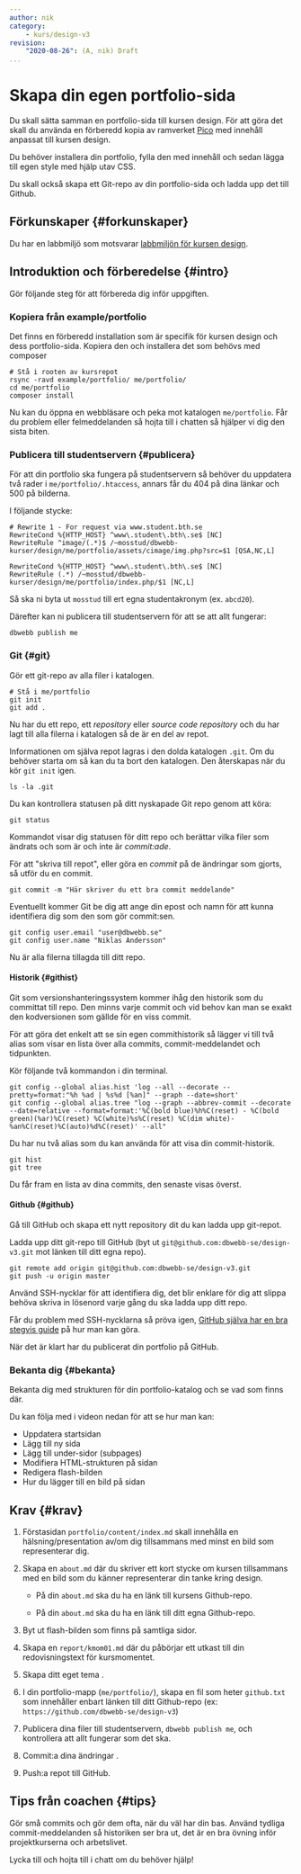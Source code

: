 ```yaml
---
author: nik
category:
    - kurs/design-v3
revision:
    "2020-08-26": (A, nik) Draft
...
```

Skapa din egen portfolio-sida
===================================

Du skall sätta samman en portfolio-sida till kursen design. För att göra det skall du använda en förberedd kopia av ramverket [Pico](http://picocms.org/) med innehåll anpassat till kursen design.

Du behöver installera din portfolio, fylla den med innehåll och sedan lägga till egen style med hjälp utav CSS.

Du skall också skapa ett Git-repo av din portfolio-sida och ladda upp det till Github.

<!--more-->

Förkunskaper {#forkunskaper}
-----------------------

Du har en labbmiljö som motsvarar [labbmiljön för kursen design](kurser/design-v3/kmom01#labbmiljo).


Introduktion och förberedelse {#intro}
-----------------------

Gör följande steg för att förbereda dig inför uppgiften.

### Kopiera från example/portfolio

Det finns en förberedd installation som är specifik för kursen design och dess portfolio-sida. Kopiera den och installera det som behövs med composer

```
# Stå i rooten av kursrepot
rsync -ravd example/portfolio/ me/portfolio/
cd me/portfolio
composer install
```

Nu kan du öppna en webbläsare och peka mot katalogen `me/portfolio`. Får du problem eller felmeddelanden så hojta till i chatten så hjälper vi dig den sista biten.

### Publicera till studentservern {#publicera}

För att din portfolio ska fungera på studentservern så behöver du uppdatera två rader i `me/portfolio/.htaccess`, annars får du 404 på dina länkar och 500 på bilderna.

I följande stycke:

```text
# Rewrite 1 - For request via www.student.bth.se
RewriteCond %{HTTP_HOST} ^www\.student\.bth\.se$ [NC]
RewriteRule ^image/(.*)$ /~mosstud/dbwebb-kurser/design/me/portfolio/assets/cimage/img.php?src=$1 [QSA,NC,L]

RewriteCond %{HTTP_HOST} ^www\.student\.bth\.se$ [NC]
RewriteRule (.*) /~mosstud/dbwebb-kurser/design/me/portfolio/index.php/$1 [NC,L]
```

Så ska ni byta ut `mosstud` till ert egna studentakronym (ex. `abcd20`).

Därefter kan ni publicera till studentservern för att se att allt fungerar:

```
dbwebb publish me
```

### Git {#git}

Gör ett git-repo av alla filer i katalogen.

```
# Stå i me/portfolio
git init
git add .
```

Nu har du ett repo, ett _repository_ eller _source code repository_ och du har lagt till alla filerna i katalogen så de är en del av repot.

Informationen om själva repot lagras i den dolda katalogen `.git`. Om du behöver starta om så kan du ta bort den katalogen. Den återskapas när du kör `git init` igen.

```text
ls -la .git
```

Du kan kontrollera statusen på ditt nyskapade Git repo genom att köra:

```text
git status
```

Kommandot visar dig statusen för ditt repo och berättar vilka filer som ändrats och som är och inte är _commit:ade_.

För att "skriva till repot", eller göra en _commit_ på de ändringar som gjorts, så utför du en commit.

```
git commit -m "Här skriver du ett bra commit meddelande"
```

Eventuellt kommer Git be dig att ange din epost och namn för att kunna identifiera dig som den som gör commit:sen.

```text
git config user.email "user@dbwebb.se"
git config user.name "Niklas Andersson"
```

Nu är alla filerna tillagda till ditt repo.

#### Historik {#githist}

Git som versionshanteringssystem kommer ihåg den historik som du committat till repo. Den minns varje commit och vid behov kan man se exakt den kodversionen som gällde för en viss commit.

För att göra det enkelt att se sin egen commithistorik så lägger vi till två alias som visar en lista över alla commits, commit-meddelandet och tidpunkten.

Kör följande två kommandon i din terminal.

```text
git config --global alias.hist 'log --all --decorate --pretty=format:"%h %ad | %s%d [%an]" --graph --date=short'
git config --global alias.tree "log --graph --abbrev-commit --decorate --date=relative --format=format:'%C(bold blue)%h%C(reset) - %C(bold green)(%ar)%C(reset) %C(white)%s%C(reset) %C(dim white)- %an%C(reset)%C(auto)%d%C(reset)' --all"
```

Du har nu två alias som du kan använda för att visa din commit-historik.

```text
git hist
git tree
```

Du får fram en lista av dina commits, den senaste visas överst.

#### Github {#github}

Gå till GitHub och skapa ett nytt repository dit du kan ladda upp git-repot.

Ladda upp ditt git-repo till GitHub (byt ut `git@github.com:dbwebb-se/design-v3.git` mot länken till ditt egna repo).

```text
git remote add origin git@github.com:dbwebb-se/design-v3.git
git push -u origin master
```

Använd SSH-nycklar för att identifiera dig, det blir enklare för dig att slippa behöva skriva in lösenord varje gång du ska ladda upp ditt repo.

Får du problem med SSH-nycklarna så pröva igen, [GitHub själva har en bra stegvis guide](https://docs.github.com/en/github/authenticating-to-github/connecting-to-github-with-ssh) på hur man kan göra.

När det är klart har du publicerat din portfolio på GitHub.

<!-- ### Git tag {#gittag}

När du är klar med alla uppdateringar så kan du committa alla ändringar i ditt git repo. Du kan också lägga till en tagg för att markera nuvarande status i git repot som väl fungerande.

En samling taggar ger en historik av koden och gör det enklare att gå tillbaka till ett visst läge i koden.

Se till att du lagt till alla filer och committat alla ändringar innan du taggar.

Du taggar med kommandot `git tag`.

```text
git tag -a v1.0.0 -m "Ett meddelande för denna taggen"
```

När du är klar kan du ladda upp git repot och dess taggar till GitHub.

```text
git push
git push --tags
``` -->

### Bekanta dig {#bekanta}

Bekanta dig med strukturen för din portfolio-katalog och se vad som finns där.

Du kan följa med i videon nedan för att se hur man kan:

* Uppdatera startsidan
* Lägg till ny sida
* Lägg till under-sidor (subpages)
* Modifiera HTML-strukturen på sidan
* Redigera flash-bilden
* Hur du lägger till en bild på sidan

<!-- LÄGG TILL LÄNK TILL VIDEO -->

Krav {#krav}
-----------------------

1. Förstasidan `portfolio/content/index.md` skall innehålla en hälsning/presentation av/om dig tillsammans med minst en bild som representerar dig.

1. Skapa en `about.md` där du skriver ett kort stycke om kursen tillsammans med en bild som du känner representerar din tanke kring design.

    * På din `about.md` ska du ha en länk till kursens Github-repo.

    * På din `about.md` ska du ha en länk till ditt egna Github-repo.

1. Byt ut flash-bilden som finns på samtliga sidor.

1. Skapa en `report/kmom01.md` där du påbörjar ett utkast till din redovisningstext för kursmomentet.

1. Skapa ditt eget tema <!-- **FÖRKLARA** -->.

1. I din portfolio-mapp (`me/portfolio/`), skapa en fil som heter `github.txt` som innehåller enbart länken till ditt Github-repo (ex: `https://github.com/dbwebb-se/design-v3`)

1. Publicera dina filer till studentservern, `dbwebb publish me`, och kontrollera att allt fungerar som det ska.

1. Commit:a dina ändringar <!-- och lägg till en ny tagg (1.0.\*)-->.

1. Push:a repot till GitHub<!-- , inklusive taggarna -->.

Tips från coachen {#tips}
-----------------------

Gör små commits och gör dem ofta, när du väl har din bas. Använd tydliga commit-meddelanden så historiken ser bra ut, det är en bra övning inför projektkurserna och arbetslivet.

Lycka till och hojta till i chatt om du behöver hjälp!
